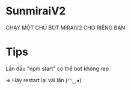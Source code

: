 # SunmiraiV2
CHẠY MỘT CHÚ BOT MIRAIV2 CHO RIÊNG BẠN

# Tips
Lần đầu "npm start" có thể bot không rep

=> Hãy restart lại vài lần (◠‿◕)
